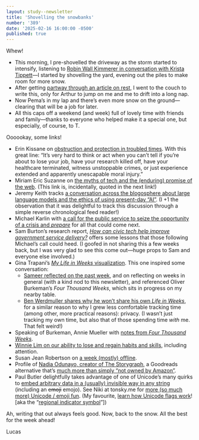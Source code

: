 ```yaml
---
layout: study--newsletter
title: 'Shovelling the snowbanks'
number: '389'
date: '2025-02-16 16:00:00 -0500'
published: true
---
```


Whew!

- This morning, I pre-shovelled the driveway as the storm started to intensify, listening to [Robin Wall Kimmerer in conversation with Krista Tippett](https://onbeing.org/programs/robin-wall-kimmerer-the-intelligence-of-plants-2022/)—I started by shovelling the yard, evening out the piles to make room for more snow.
- After getting [partway through an article on rest](https://www.theglobeandmail.com/life/relationships/article-despite-a-burnout-crisis-canadians-are-reluctant-to-rest-a-new/), I went to the couch to write this, only for Arthur to jump on me and me to drift into a long nap.
- Now Pema’s in my lap and there’s even more snow on the ground—clearing that will be a job for later.
- All this caps off a weekend (and week) full of lovely time with friends and family—thanks to everyone who helped make it a special one, but especially, of course, to T.

Oooookay, some links!

- Erin Kissane on [obstruction and protection in troubled times](https://erinkissane.com/against-entropy). With this great line: “It’s very hard to think or act when you can’t tell if you’re about to lose your job, have your research killed off, have your healthcare terminated, witness unstoppable crimes, or just experience extended and apparently unescapable moral injury.”
- Miriam Eric Suzanne on [the myths of tech and the (enduring) promise of the web](https://www.miriamsuzanne.com/2025/02/12/tech-ai-wtf/). (This link is, incidentally, quoted in the next link!)
- Jeremy Keith tracks [a conversation across the blogosphere about large language models and the ethics of using present-day “AI”](https://adactio.com/journal/21712). (I +1 the observation that it was delightful to track this discussion through a simple reverse chronological feed reader!)
- Michael Karlin with [a call for the public service to seize the opportunity of a crisis and _prepare_](https://medium.com/@supergovernance/the-future-seems-terrifying-but-everything-is-possible-c90b9cc5ba99) for all that could come next.
- Sam Burton’s research report, [_How can civic tech help improve government service delivery?_](https://digital.canada.ca/2025/01/23/how-can-civic-tech-help-improve-government-service-delivery/) offers some lessons that those following Michael’s call could heed. (I goofed in not sharing this a few weeks back, but I was very glad to see this come out—huge props to Sam and everyone else involved.)
- Gina Trapani’s [_My Life in Weeks_ visualization](https://weeks.ginatrapani.org/). This one inspired some conversation:
	- [Sameer reflected on the past week](https://www.inthemargins.ca/life-in-weeks), and on reflecting on weeks in general (with a kind nod to this newsletter), and referenced Oliver Burkeman’s _Four Thousand Weeks_, which sits in progress on my nearby table.
	- [Ben Werdmuller shares why he won’t share his own _Life in Weeks_](https://werd.io/2025/life-in-weeks), for a similar reason to why I grew less comfortable tracking time (among other, more practical reasons): privacy. (I wasn’t just tracking my own time, but also that of those spending time _with_ me. That felt weird!)
- Speaking of Burkeman, Annie Mueller with [notes from _Four Thousand Weeks_](https://anniemueller.com/posts/good-advice-from-burkeman).
- [Winnie Lim on our ability to lose and regain habits and skills](https://winnielim.org/journal/widening-the-spectrum-of-future-possibilities/), including attention.
- Susan Jean Robertson on [a week (mostly) offline](https://www.susanjeanrobertson.com/notes/one-week-mostly-offline/).
- Profile of [Nadia Odunayo, creator of The Storygraph](https://www.theguardian.com/books/2025/feb/16/goodreads-amazon-nadia-odunayo-the-storygraph), a Goodreads alternative that’s [much more than simply “not owned by Amazon”](https://www.thestorygraph.com/).
- Paul Butler delightfully takes advantage of one of Unicode’s many quirks to [embed arbitrary data in a (usually) invisible way in any string](https://paulbutler.org/2025/smuggling-arbitrary-data-through-an-emoji/) (including an ~~emoji~~ emojo). See Niki at tonsky.me for [more (so much more) Unicode / emoji fun](https://tonsky.me/blog/emoji/). (My favourite, [learn how Unicode flags work](https://tonsky.me/blog/emoji/#flags)! [aka the “[regional indicator symbol](https://en.wikipedia.org/wiki/Regional_indicator_symbol)”])

Ah, writing that out always feels good. Now, back to the snow. All the best for the week ahead!

Lucas
